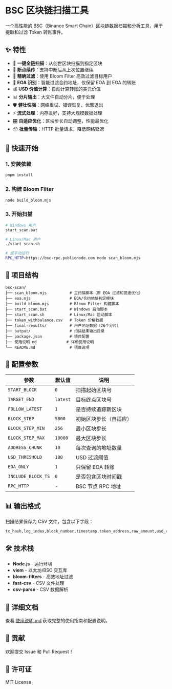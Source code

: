 # BSC 区块链扫描工具

一个高性能的 BSC（Binance Smart Chain）区块链数据扫描和分析工具，用于提取和过滤 Token 转账事件。

## ✨ 特性

- 🚀 **一键全链扫描**：从创世区块扫描到指定区块
- 🔄 **断点续传**：支持中断后从上次位置继续
- 🎯 **精确过滤**：使用 Bloom Filter 高效过滤目标用户
- 👤 **EOA 识别**：智能过滤合约地址，仅保留 EOA 到 EOA 的转账
- 💰 **USD 价值计算**：自动计算转账的美元价值
- 📊 **分片输出**：大文件自动分片，便于处理
- 🛡️ **健壮性强**：网络重试、错误恢复、优雅退出
- ⚡ **流式处理**：内存友好，支持大规模数据处理
- 🎛️ **自适应优化**：区块步长自动调整，性能最优化
- 📦 **批量传输**：HTTP 批量请求，降低网络延迟

## 🚀 快速开始

### 1. 安装依赖
```bash
pnpm install
```

### 2. 构建 Bloom Filter
```bash
node build_bloom.mjs
```

### 3. 开始扫描
```bash
# Windows 用户
start_scan.bat

# Linux/Mac 用户
./start_scan.sh

# 或手动运行
RPC_HTTP=https://bsc-rpc.publicnode.com node scan_bloom.mjs
```

## 📁 项目结构

```
bsc-scan/
├── scan_bloom.mjs          # 主扫描脚本（带 EOA 过滤和提速优化）
├── eoa.mjs                 # EOA/合约地址判定模块
├── build_bloom.mjs         # Bloom Filter 构建脚本
├── start_scan.bat          # Windows 启动脚本
├── start_scan.sh           # Linux/Mac 启动脚本
├── token_withbalance.csv   # Token 价格数据
├── final-results/          # 用户地址数据（26个分片）
├── output/                 # 扫描结果输出目录
├── package.json            # 项目配置
├── 使用说明.md             # 详细使用说明
└── README.md               # 项目说明
```

## 🔧 配置参数

| 参数 | 默认值 | 说明 |
|------|--------|------|
| `START_BLOCK` | `0` | 扫描起始区块号 |
| `TARGET_END` | `latest` | 目标终点区块号 |
| `FOLLOW_LATEST` | `1` | 是否持续追踪新区块 |
| `BLOCK_STEP` | `5000` | 初始区块步长（自适应） |
| `BLOCK_STEP_MIN` | `256` | 最小区块步长 |
| `BLOCK_STEP_MAX` | `10000` | 最大区块步长 |
| `ADDRESS_CHUNK` | `10` | 每次查询的地址数量 |
| `USD_THRESHOLD` | `100` | USD 过滤阈值 |
| `EOA_ONLY` | `1` | 只保留 EOA 转账 |
| `INCLUDE_BLOCK_TS` | `0` | 是否包含区块时间戳 |
| `RPC_HTTP` | - | BSC 节点 RPC 地址 |

## 📊 输出格式

扫描结果保存为 CSV 文件，包含以下字段：

```csv
tx_hash,log_index,block_number,timestamp,token_address,raw_amount,usd_value,from,to
```

## 🛠️ 技术栈

- **Node.js** - 运行环境
- **viem** - 以太坊/BSC 交互库
- **bloom-filters** - 高效地址过滤
- **fast-csv** - CSV 文件处理
- **csv-parse** - CSV 数据解析

## 📖 详细文档

查看 [使用说明.md](使用说明.md) 获取完整的使用指南和配置说明。

## 🤝 贡献

欢迎提交 Issue 和 Pull Request！

## 📄 许可证

MIT License
